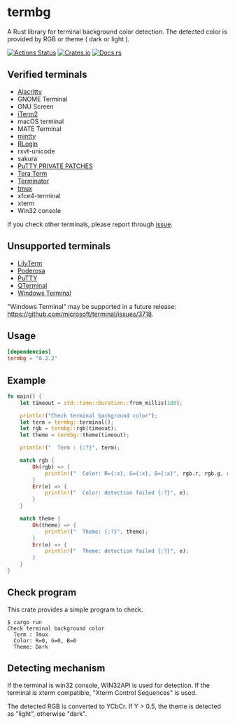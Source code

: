 # termbg
A Rust library for terminal background color detection.
The detected color is provided by RGB or theme ( dark or light ).

[![Actions Status](https://github.com/dalance/termbg/workflows/Rust/badge.svg)](https://github.com/dalance/termbg/actions)
[![Crates.io](https://img.shields.io/crates/v/termbg.svg)](https://crates.io/crates/termbg)
[![Docs.rs](https://docs.rs/termbg/badge.svg)](https://docs.rs/termbg)

## Verified terminals

* [Alacritty](https://github.com/alacritty/alacritty)
* GNOME Terminal
* GNU Screen
* [iTerm2](https://iterm2.com)
* macOS terminal
* MATE Terminal
* [mintty](https://mintty.github.io)
* [RLogin](http://nanno.dip.jp/softlib/man/rlogin/)
* rxvt-unicode
* sakura
* [PuTTY PRIVATE PATCHES](https://ice.hotmint.com/putty/)
* [Tera Term](https://ttssh2.osdn.jp)
* [Terminator](https://terminator-gtk3.readthedocs.io/en/latest/)
* [tmux](https://github.com/tmux/tmux)
* xfce4-terminal
* xterm
* Win32 console

If you check other terminals, please report through [issue](https://github.com/dalance/termbg/issues).

## Unsupported terminals

* [LilyTerm](https://github.com/Tetralet/LilyTerm)
* [Poderosa](https://ja.poderosa-terminal.com)
* [PuTTY](https://www.putty.org)
* [QTerminal](https://github.com/lxqt/qterminal)
* [Windows Terminal](https://github.com/microsoft/terminal)

"Windows Terminal" may be supported in a future release: https://github.com/microsoft/terminal/issues/3718.

## Usage

```Cargo.toml
[dependencies]
termbg = "0.2.2"
```

## Example

```rust
fn main() {
    let timeout = std::time::Duration::from_millis(100);

    println!("Check terminal background color");
    let term = termbg::terminal();
    let rgb = termbg::rgb(timeout);
    let theme = termbg::theme(timeout);

    println!("  Term : {:?}", term);

    match rgb {
        Ok(rgb) => {
            println!("  Color: R={:x}, G={:x}, B={:x}", rgb.r, rgb.g, rgb.b);
        }
        Err(e) => {
            println!("  Color: detection failed {:?}", e);
        }
    }

    match theme {
        Ok(theme) => {
            println!("  Theme: {:?}", theme);
        }
        Err(e) => {
            println!("  Theme: detection failed {:?}", e);
        }
    }
}
```

## Check program

This crate provides a simple program to check.

```console
$ cargo run
Check terminal background color
  Term : Tmux
  Color: R=0, G=0, B=0
  Theme: Dark
```

## Detecting mechanism

If the terminal is win32 console, WIN32API is used for detection.
If the terminal is xterm compatible, "Xterm Control Sequences" is used.

The detected RGB is converted to YCbCr.
If Y > 0.5, the theme is detected as "light", otherwise "dark".
